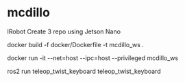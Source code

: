 # mcdillo
IRobot Create 3 repo using Jetson Nano


docker build -f docker/Dockerfile -t mcdillo_ws .

docker run -it --net=host --ipc=host --privileged mcdillo_ws

ros2 run teleop_twist_keyboard teleop_twist_keyboard
